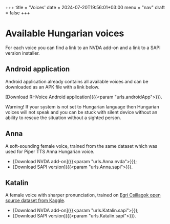 +++
title = 'Voices'
date = 2024-07-20T19:56:01+03:00
menu = "nav"
draft = false
+++

# Available Hungarian voices

For each voice you can find a link to an NVDA add-on and a link to a SAPI version installer.

## Android application

Android application already contains all available voices and can be downloaded as an APK file with a link below.

[Download RHVoice Android application]({{<param "urls.androidApp">}}).

Warning! If your system is not set to Hungarian language then Hungarian voices will not speak and you can be stuck with silent device without an ability to rescue the situation without a sighted person.

## Anna

A soft-sounding  female voice, trained from the same dataset which was used for Piper TTS Anna Hungarian voice.

* [Download NVDA add-on]({{<param "urls.Anna.nvda">}});
* [Download SAPI version]({{<param "urls.Anna.sapi">}}).

## Katalin

A female voice with sharper pronunciation, trained on [Egri Csillagok open source dataset from Kaggle](https://www.kaggle.com/datasets/bryanpark/hungarian-single-speaker-speech-dataset).

* [Download NVDA add-on]({{<param "urls.Katalin.sapi">}});
* [Download SAPI version]({{<param "urls.Katalin.sapi">}}).
